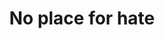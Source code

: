 ---
pid: pt423
title: No place for hate
location_transcription: Penn traty right side next to water
coordinates: "[-75.128223906496, 39.965609007879]"
zipcode: '19125'
gen_neighborhood: River Wards
neighborhood: Fishtown,Kensington
outside_phl: 
age: '8'
age_range: 6-13
instagram: 
image_file_name: pt_423.jpg
proposal_transcription: 
topic: Unity,Love
topic_summary: 0, 0
type: Other No Form
keywords_other: Love, Unity, Anti-hate
credit: Melaney
image_labels: No Place for hate
twitter: 
facebook: 
permalink: "/monuments/pt423/"
layout: item-page
---